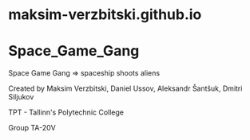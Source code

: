 # maksim-verzbitski.github.io

# Space_Game_Gang

Space Game Gang => spaceship shoots aliens

Created by Maksim Verzbitski, Daniel Ussov, Aleksandr Šantšuk, Dmitri Siljukov 

TPT - Tallinn's Polytechnic College

Group TA-20V 
